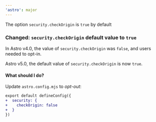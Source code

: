 ```yaml
---
'astro': major
---
```


The option `security.checkOrigin` is `true` by default

### Changed: `security.checkOrigin` default value to `true`
In Astro v4.0, the value of `security.checkOrigin` was `false`, and users needed to opt-in.

Astro v5.0, the default value of `security.checkOrigin` is now `true`.
#### What should I do?

Update `astro.config.mjs` to _opt-out_:

```diff
export default defineConfig({
+  security: {
+    checkOrigin: false
+  }
})
```
